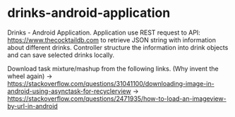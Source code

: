 # drinks-android-application

Drinks - Android Application.
Application use REST request to API: https://www.thecocktaildb.com
to retrieve JSON string with information about different drinks.
Controller structure the information into drink objects and can save
selected drinks locally.

Download task mixture/mashup from the following links. (Why invent
the wheel again)
 -> https://stackoverflow.com/questions/31041100/downloading-image-in-android-using-asynctask-for-recyclerview
 -> https://stackoverflow.com/questions/2471935/how-to-load-an-imageview-by-url-in-android

